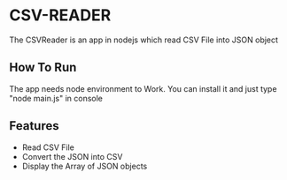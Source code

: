 # CSV-READER
The CSVReader is an app in nodejs which read CSV File into JSON object 

## How To Run 
The app needs node environment to Work. You can install it and just type "node main.js" in console 

## Features
* Read CSV File
* Convert the JSON into CSV 
* Display the Array of JSON objects